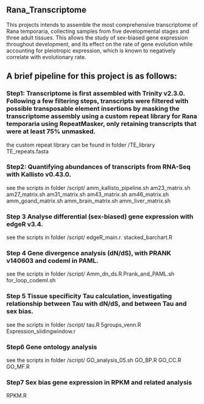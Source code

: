 ## Rana_Transcriptome
This projects intends to assemble the most comprehensive transcriptome of Rana temporaria, collecting samples from five developmental stages and three adult tissues. This allows the study of sex-biased gene expression throughout development, and its effect on the rate of gene evolution while accounting for pleiotropic expression, which is known to negatively correlate with evolutionary rate.

## A brief pipeline for this project is as follows:

### Step1: Transcriptome is first assembled with Trinity v2.3.0. Following a few filtering steps, transcripts were filtered with possible transposable element insertions by masking the transcriptome assembly using a custom repeat library for Rana temporaria using RepeatMasker, only retaining transcripts that were at least 75% unmasked.
the custom repeat library can be found in folder /TE_library
TE_repeats.fasta

### Step2: Quantifying abundances of transcripts from RNA-Seq with Kallisto v0.43.0.
see the scripts in folder /script/
amm_kallisto_pipeline.sh
am23_matrix.sh
am27_matrix.sh
am31_matrix.sh
am43_matrix.sh
am46_matrix.sh
amm_goand_matrix.sh
amm_brain_matrix.sh
amm_liver_matrix.sh

### Step 3 Analyse differential (sex-biased) gene expression with edgeR v3.4.
see the scripts in folder /script/
edgeR_main.r.
stacked_barchart.R

### Step 4 Gene divergence analysis (dN/dS), with PRANK v140603 and codeml in PAML.
see the scripts in folder /script/
Amm_dn_ds.R
Prank_and_PAML.sh
for_loop_codeml.sh

### Step 5 Tissue specificity Tau calculation, investigating relationship between Tau with dN/dS, and between Tau and sex bias.
see the scripts in folder /script/
tau.R
5groups_venn.R
Expression_slidingwindow.r

### Step6 Gene ontology analysis
see the scripts in folder /script/
GO_analysis_05.sh
GO_BP.R
GO_CC.R
GO_MF.R

### Step7 Sex bias gene expression in RPKM and related analysis
RPKM.R
